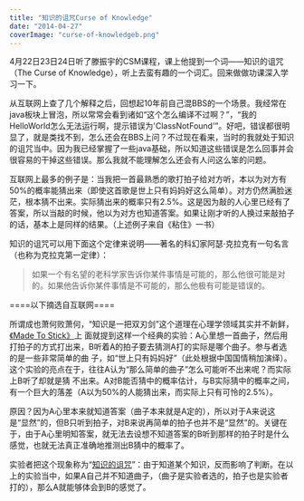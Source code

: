 ```yaml
---
title: "知识的诅咒Curse of Knowledge"
date: "2014-04-27"
coverImage: "curse-of-knowledgeb.png"
---
```


4月22日23日24日听了滕振宇的CSM课程，课上他提到一个词——知识的诅咒（The Curse of Knowledge），听上去蛮有趣的一个词汇。回来做做功课深入学习一下。

从互联网上查了几个解释之后，回想起10年前自己混BBS的一个场景。我经常在java板块上冒泡，所以常常会看到诸如“这个怎么编译不过啊？”，“我的HelloWorld怎么无法运行啊，提示错误为'ClassNotFound'”。好吧，错误都很明显了，就是类找不到，怎么还会在BBS上问？不过现在看来，当时的我就处于知识的诅咒当中。因为我已经掌握了一些java基础，所以知道这些错误是怎么回事并会很容易的干掉这些错误。那么我就不能理解怎么还会有人问这么笨的问题。

互联网上最多的例子是：当我把一首最熟悉的歌打拍子给对方听，本以为对方有50%的概率能猜出来（即使这首歌是世上只有妈妈好这么简单）。对方仍然满脸迷茫，根本猜不出来。实际猜出来的概率只有2.5%。这是因为敲的人心里已经有了答案，所以当敲的时候，他以为对方也知道答案。如果让刚才听的人换过来敲拍子的话，基本上是同样的结果。（上述例子来自《粘住》一书）

知识的诅咒可以用下面这个定律来说明——著名的科幻家阿瑟·克拉克有一句名言（也称为克拉克第一定律）：

> 如果一个有名望的老科学家告诉你某件事情是可能的，那么他很可能是对的。如果他告诉你某件事情是不可能的，那么他极有可能是错误的。

\====以下摘选自互联网====

所谓成也萧何败萧何，“知识是一把双刃剑”这个道理在心理学领域其实并不新鲜，[《Made To Stick》](http://www.amazon.com/Made-Stick-Ideas-Survive-Others/dp/1400064287/)上 面就提到这样一个经典的实验：A心里想一首曲子，然后用打拍子的方式打出来，B听着A的拍子要去猜测A打的实际是哪个曲子。参与者选的是一些非常简单的曲 子，如“世上只有妈妈好”（此处根据中国国情稍加演绎）。这个实验的亮点在于，往往A认为“那么简单的曲子”怎么可能听不出来呢？而实际上B听了却就是猜 不出来。A对B能否猜中的概率估计，与B实际猜中的概率之间，有一个巨大的落差（A以为50%的人能猜出来，而实际上只有可怜的2.5%）。

原因？因为A心里本来就知道答案（曲子本来就是A定的），所以对于A来说这是“显然”的，但B只听到拍子，对B来说再简单的拍子也并不是“显然”的。关键在于，由于A心里明知答案，就无法去设想不知道答案的B听到那样的拍子时是什么感觉，也就无法真正准确地推测出B猜中的概率了。

实验者把这个现象称为“[知识的诅咒](http://en.wikipedia.org/wiki/Curse_of_knowledge)”：由于知道某个知识，反而影响了判断。在以上的实验当中，如果A自己并不知道曲子，（曲子是实验者选的，拍子也是实验者打的），那么A就能够体会到B的感觉了。
